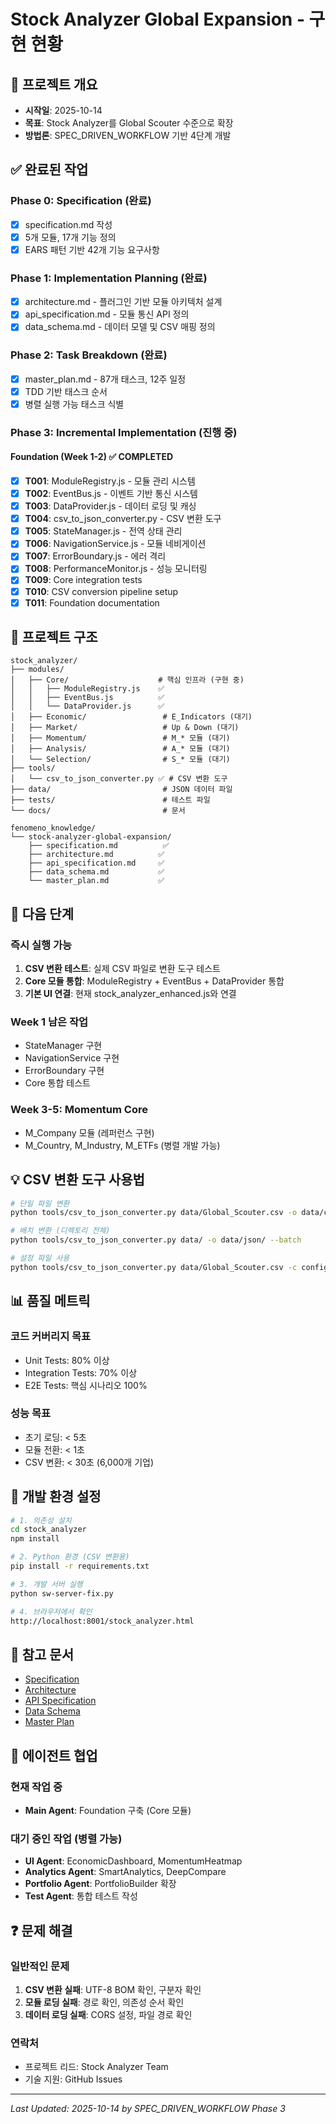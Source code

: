 # Stock Analyzer Global Expansion - 구현 현황

## 📅 프로젝트 개요
- **시작일**: 2025-10-14
- **목표**: Stock Analyzer를 Global Scouter 수준으로 확장
- **방법론**: SPEC_DRIVEN_WORKFLOW 기반 4단계 개발

## ✅ 완료된 작업

### Phase 0: Specification (완료)
- [x] specification.md 작성
- [x] 5개 모듈, 17개 기능 정의
- [x] EARS 패턴 기반 42개 기능 요구사항

### Phase 1: Implementation Planning (완료)
- [x] architecture.md - 플러그인 기반 모듈 아키텍처 설계
- [x] api_specification.md - 모듈 통신 API 정의
- [x] data_schema.md - 데이터 모델 및 CSV 매핑 정의

### Phase 2: Task Breakdown (완료)
- [x] master_plan.md - 87개 태스크, 12주 일정
- [x] TDD 기반 태스크 순서
- [x] 병렬 실행 가능 태스크 식별

### Phase 3: Incremental Implementation (진행 중)
#### Foundation (Week 1-2) ✅ COMPLETED
- [x] **T001**: ModuleRegistry.js - 모듈 관리 시스템
- [x] **T002**: EventBus.js - 이벤트 기반 통신 시스템
- [x] **T003**: DataProvider.js - 데이터 로딩 및 캐싱
- [x] **T004**: csv_to_json_converter.py - CSV 변환 도구
- [x] **T005**: StateManager.js - 전역 상태 관리
- [x] **T006**: NavigationService.js - 모듈 네비게이션
- [x] **T007**: ErrorBoundary.js - 에러 격리
- [x] **T008**: PerformanceMonitor.js - 성능 모니터링
- [x] **T009**: Core integration tests
- [x] **T010**: CSV conversion pipeline setup
- [x] **T011**: Foundation documentation

## 📁 프로젝트 구조

```
stock_analyzer/
├── modules/
│   ├── Core/                    # 핵심 인프라 (구현 중)
│   │   ├── ModuleRegistry.js    ✅
│   │   ├── EventBus.js          ✅
│   │   └── DataProvider.js      ✅
│   ├── Economic/                 # E_Indicators (대기)
│   ├── Market/                   # Up & Down (대기)
│   ├── Momentum/                 # M_* 모듈 (대기)
│   ├── Analysis/                 # A_* 모듈 (대기)
│   └── Selection/                # S_* 모듈 (대기)
├── tools/
│   └── csv_to_json_converter.py ✅ # CSV 변환 도구
├── data/                         # JSON 데이터 파일
├── tests/                        # 테스트 파일
└── docs/                         # 문서

fenomeno_knowledge/
└── stock-analyzer-global-expansion/
    ├── specification.md          ✅
    ├── architecture.md          ✅
    ├── api_specification.md     ✅
    ├── data_schema.md           ✅
    └── master_plan.md           ✅
```

## 🚀 다음 단계

### 즉시 실행 가능
1. **CSV 변환 테스트**: 실제 CSV 파일로 변환 도구 테스트
2. **Core 모듈 통합**: ModuleRegistry + EventBus + DataProvider 통합
3. **기본 UI 연결**: 현재 stock_analyzer_enhanced.js와 연결

### Week 1 남은 작업
- StateManager 구현
- NavigationService 구현
- ErrorBoundary 구현
- Core 통합 테스트

### Week 3-5: Momentum Core
- M_Company 모듈 (레퍼런스 구현)
- M_Country, M_Industry, M_ETFs (병렬 개발 가능)

## 💡 CSV 변환 도구 사용법

```bash
# 단일 파일 변환
python tools/csv_to_json_converter.py data/Global_Scouter.csv -o data/companies.json

# 배치 변환 (디렉토리 전체)
python tools/csv_to_json_converter.py data/ -o data/json/ --batch

# 설정 파일 사용
python tools/csv_to_json_converter.py data/Global_Scouter.csv -c config.json
```

## 📊 품질 메트릭

### 코드 커버리지 목표
- Unit Tests: 80% 이상
- Integration Tests: 70% 이상
- E2E Tests: 핵심 시나리오 100%

### 성능 목표
- 초기 로딩: < 5초
- 모듈 전환: < 1초
- CSV 변환: < 30초 (6,000개 기업)

## 🔧 개발 환경 설정

```bash
# 1. 의존성 설치
cd stock_analyzer
npm install

# 2. Python 환경 (CSV 변환용)
pip install -r requirements.txt

# 3. 개발 서버 실행
python sw-server-fix.py

# 4. 브라우저에서 확인
http://localhost:8001/stock_analyzer.html
```

## 📝 참고 문서

- [Specification](../../fenomeno_knowledge/stock-analyzer-global-expansion/specification.md)
- [Architecture](../../fenomeno_knowledge/stock-analyzer-global-expansion/architecture.md)
- [API Specification](../../fenomeno_knowledge/stock-analyzer-global-expansion/api_specification.md)
- [Data Schema](../../fenomeno_knowledge/stock-analyzer-global-expansion/data_schema.md)
- [Master Plan](../../fenomeno_knowledge/stock-analyzer-global-expansion/master_plan.md)

## 🤝 에이전트 협업

### 현재 작업 중
- **Main Agent**: Foundation 구축 (Core 모듈)

### 대기 중인 작업 (병렬 가능)
- **UI Agent**: EconomicDashboard, MomentumHeatmap
- **Analytics Agent**: SmartAnalytics, DeepCompare
- **Portfolio Agent**: PortfolioBuilder 확장
- **Test Agent**: 통합 테스트 작성

## ❓ 문제 해결

### 일반적인 문제
1. **CSV 변환 실패**: UTF-8 BOM 확인, 구분자 확인
2. **모듈 로딩 실패**: 경로 확인, 의존성 순서 확인
3. **데이터 로딩 실패**: CORS 설정, 파일 경로 확인

### 연락처
- 프로젝트 리드: Stock Analyzer Team
- 기술 지원: GitHub Issues

---

*Last Updated: 2025-10-14 by SPEC_DRIVEN_WORKFLOW Phase 3*